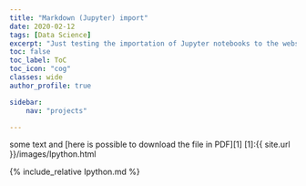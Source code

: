 ```yaml
---
title: "Markdown (Jupyter) import"
date: 2020-02-12
tags: [Data Science]
excerpt: "Just testing the importation of Jupyter notebooks to the website"
toc: false
toc_label: ToC
toc_icon: "cog"
classes: wide
author_profile: true

sidebar:
    nav: "projects"

---
```



some text and [here is possible to download the file in PDF][1]
[1]:{{ site.url }}/images/Ipython.html

{% include_relative Ipython.md %}
